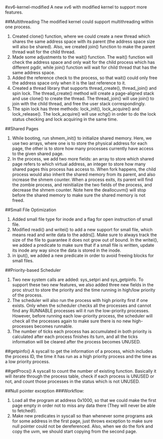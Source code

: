 #xv6-kernel-modified
A new xv6 with modified kernel to support more features.

##Multithreading
The modified kernel could support multithreading within one process.
1. Created clone() function, where we could create a new thread which shares the same address space with its parent (the address space size will also be shared). Also, we created join() function to make the parent thread wait for the child thread. 
2. Made some adjustments to the wait() function. The wait() function will check the address space and only wait for the child process which has different pgdir, while join() function will wait for child thread that has the same address space.
3. Added the reference check to the process, so that wait() could only free the address space only when it is the last reference to it. 
4. Created a thread library that supports thread_create(), thread_join() and spin lock. The thread_create() method will create a page-aligned stack and use clone() to create the thread. The thread_join() will use join() to join with the child thread, and free the user stack correspondingly. 
5. The spin lock has three methods: lock_init(), lock_acquire() and lock_release(). The lock_acquire() will use xchg() in order to do the lock status checking and lock acquiring in the same time. 

##Shared Pages
1. While booting, run shmem_init() to initialize shared memory. Here, we use two arrays, where one is to store the physical address for each page, the other is to store how many processes currently have access to the given shared page.
2. In the process, we add two more fields: an array to store which shared page refers to which virtual address, an integer to store how many shared pages this process has access to. When fork happens, the child process would also inherit the shared memory from its parent, and also increase the shmem counter. When a process exits, its parent will find the zombie process, and reinitialize the two fields of the process, and decrease the shmem counter. Note here the deallocuvm() will stop before the shared memory to make sure the shared memory is not freed.

##Small File Optimization
1. Added small file type for inode and a flag for open instruction of small file.
2. Modified readi() and writei() to add a new support for small file, which means read and write data to the addrs[]. Make sure to always track the size of the file to guarantee it does not grow out of bound. In the writei(), we added a predicate to make sure that if a small file is written, update its inode any way since the data is stored in the inode.
3. in iput(), we added a new predicate in order to avoid freeing blocks for small files.

##Priority-based Scheduler
1. Two new system calls are added: sys_setpri and sys_getpinfo. To support these two new features, we also added three new fields in the proc struct to store the priority and the time running in high/low priority of the process. 
2. The scheduler will also run the process with high priority first if one exists. Only when the scheduler checks all the processes and cannot find any RUNNABLE processes will it run the low-priority processes. However, before running each low-priority process, the scheduler will check all the processes again to make sure there is no new high-processes becomes runnable.
3. The number of ticks each process has accumulated in both priority is calculated after each process finishes its turn, and all the ticks information will be cleared after the process becomes UNUSED.

##getpinfo()
A syscall to get the information of a process, which includes the process ID, the time it has run as a high priority process and the time as a low priority process.

##getProcs()
A syscall to count the number of existing function. 
Basically it will iterate through the process table, check if each process is UNUSED or not, and count those processes in the status which is not UNUSED.

##Null pointer exception
###Workflow:
1. Load all the program at address 0x1000, so that we could make the first page empty in order not to miss any data there (They will never be able to fetched!). 
2. Make new predicates in syscall so than whenever some programs ask for some address in the first page, just throws exception to make sure null pointer could not be dereferenced. Also, when we do the fork and copy the uvm, we should start copying from the second page.


